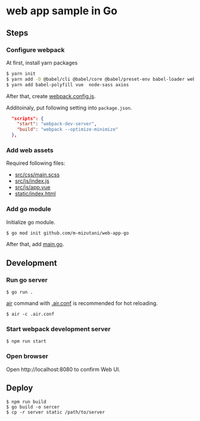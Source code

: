 # web app sample in Go

## Steps

### Configure webpack

At first, install yarn packages

```bash
$ yarn init
$ yarn add -D @babel/cli @babel/core @babel/preset-env babel-loader webpack webpack-cli webpack-dev-server html-webpack-plugin vue-loader vue-template-compiler css-loader vue-style-loader sass-loader
$ yarn add babel-polyfill vue  node-sass axios
```

After that, create [webpack.config.js](webpack.config.js).

Additoinaly, put following setting into `package.json`.

```json
  "scripts": {
    "start": "webpack-dev-server",
    "build": "webpack --optimize-minimize"
  },
```

### Add web assets

Required following files:

- [src/css/main.scss](src/css/main.scss)
- [src/js/index.js](src/js/index.js)
- [src/js/app.vue](src/js/index.js)
- [static/index.html](static/index.html)

### Add go module

Initialize go module.

```sh
$ go mod init github.com/m-mizutani/web-app-go
```

After that, add [main.go](main.go).

## Development

### Run go server

```
$ go run .
```

[air](https://github.com/cosmtrek/air) command with [.air.conf](.air.conf) is recommended for hot reloading.

```
$ air -c .air.conf
```

### Start webpack development server

```
$ npm run start
```

### Open browser

Open http://localhost:8080 to confirm Web UI.

## Deploy

```
$ npm run build
$ go build -o sercer
$ cp -r server static /path/to/server
```
